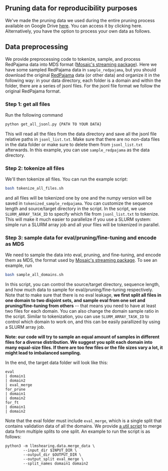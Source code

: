 ## Pruning data for reproducibility purposes
We've made the pruning data we used during the entire pruning process available on Google Drive [here](https://drive.google.com/drive/folders/1Y4c_dOSa3bAw--WCfZphxvMMOlMnFvpB). You can access it by clicking here. Alternatively, you have the option to process your own data as follows.


## Data preprocessing

We provide preprocessing code to tokenize, sample, and process RedPajama data into MDS format ([Mosaic's streaming package](https://docs.mosaicml.com/projects/streaming/en/stable/index.html)). Here we have some sampled RedPajama data in `sample_redpajama`, but you should download the original [RedPajama](https://together.ai/blog/redpajama) data (or other data) and organize it in the following way: in your data directory, each folder is a domain and within the folder, there are a series of jsonl files. For the jsonl file format we follow the original RedPajama format.

### Step 1: get all files

Run the following command
```bash
python get_all_jsonl.py {PATH TO YOUR DATA}
```
This will read all the files from the data directory and save all the jsonl file relative paths in `jsonl_list.txt`. Make sure that there are no non-data files in the data folder or make sure to delete them from `jsonl_list.txt` afterwards. In this example, you can use `sample_redpajama` as the data directory.

### Step 2: tokenize all files

We'll then tokenize all files. You can run the example script:
```bash
bash tokenize_all_files.sh
```
and all files will be tokenized one by one and the numpy version will be saved in `tokenized_sample_redpajama`. You can customize the sequence length and source/target directory in the script. In the script, we use `SLURM_ARRAY_TASK_ID` to specify which file from `jsonl_list.txt` to tokenize. This will make it much easier to parallelize if you use a SLURM system: simple run a SLURM array job and all your files will be tokenized in parallel.

### Step 3: sample data for eval/pruning/fine-tuning and encode as MDS

We need to sample the data into eval, pruning, and fine-tuning, and encode them as MDS, the format used by [Mosaic's streaming package](https://docs.mosaicml.com/projects/streaming/en/stable/index.html). To see an example, run
```bash
bash sample_all_domains.sh
```

In this script, you can control the source/target directory, sequence length, and how much data to sample for eval/pruning/fine-tuning respectively. Note that to make sure that there is no eval leakage, **we first split all files in one domain to two disjoint sets, and sample eval from one set and pruning/fine-tuning from others** -- that means you need to have at least two files for each domain. You can also change the domain sample ratio in the script. Similar to tokenization, you can use `SLURM_ARRAY_TASK_ID` to control which domain to work on, and this can be easily parallized by using a SLURM array job. 

**Note: our code will try to sample an equal amount of samples in different files for a diverse distribution. We suggest you split each domain into many equal-size files. If there are too few files or the file sizes vary a lot, it might lead to imbalanced sampling.**

In the end, the target data folder will look like this:

```
eval
| domain1
| domain2
| eval_merge
for_prune
| domain1
| domain2
for_ft
| domain1
| domain2
```

Note that the eval folder must include `eval_merge`, which is a single split that contains validation data of all the domains. We provide [a util script](data/merge_data.py) to merge data from multiple splits to one split. An example to run the script is as follows:

```
python3 -m llmshearing.data.merge_data \
        --input_dir $INPUT_DIR \
        --output_dir $OUTPUT_DIR \
        --output_split eval_merge \
        --split_names domain1 domain2
```

